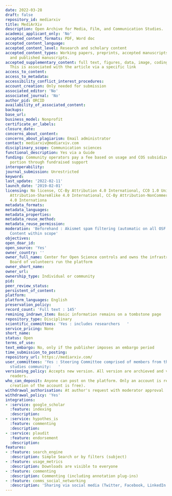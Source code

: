 ```yaml
---
date: 2022-03-28
draft: false
repository_id: mediarxiv
title: MediArXiv
description: Open Archive for Media, Film, and Communication Studies.
academic_applicant_only: 'No'
accepted_content_formats: PDF, Word doc
accepted_content_language:
accepted_content_level: Research and scholary content
accepted_content_types: Working papers, preprints, accepted manuscripts (post-prints),
  and published manuscripts.
accepted_supplementary_content: full text, figures, data, image, coding, analyses.
  This is associated with the article via a specific link
access_to_content:
access_to_metadata:
accessibility_conflict_interest_procedures:
account_creation: Only needed for submission
associated_editor: 'No'
associated_journal: 'No'
author_pid: ORCID
availability_of_associated_content:
backups:
base_url:
business_model: Nonprofit
certificate_or_labels:
closure_date:
concerns_about_content:
concerns_about_plagiarism: Email administrator
contact: mediarxiv@mediarxiv.com
disciplinary_scope: Communication sciences
functional_description: Yes via a Guide
funding: Community operators pay a fee based on usage and COS subsidizes the other
  portion through fundraised support
interoperability:
journal_submission: Unrestricted
keyword:
last_update: '2022-02-11'
launch_date: '2019-02-01'
licensing: No license, CC-By Attribution 4.0 International, CC0 1.0 Universal, CC-By
  Attribution-ShareAlike 4.0 International, CC-By Attribution-NonCommercial-NoDerivatives
  4.0 Internationa
metadata_formats:
metadata_languages:
metadata_properties:
metadata_reuse_method:
metadata_reuse_permission:
moderation: 'Beforehand : Akismet spam filtering (automatic on all OSF content) ,
  Content within scope'
objectives:
open_doar_id:
open_source: 'Yes'
owner_country: ''
owner_full_name: Center for Open Science controls and owns the infrastructure; Steering
  Board of volunteers run the platform
owner_short_name:
owner_url:
ownership_type: Individual or community
pid:
peer_review_status:
persistent_of_content:
platform:
platform_languages: English
preservation_policy:
record_count: 'Full text : 145'
remining_indrawn_item: Basic information remains on a tombstone page
repository_type: Disciplinary
scientific_committees: 'Yes : includes researchers   '
service_pricing: None
short_name:
status: Open
terms_of_use:
text_embargo: No, only if the publisher imposes an embargo period
time_submission_to_posting:
repository_url: https://mediarxiv.com/
user_committees: 'Yes : Steering Committee comprised of members from the global media
  studies community:   '
versioning_policy: Accepts new version. All version are archieved and visible for
  readers.
who_can_deposit: Anyone can post on the platform. Only an account is required ( The
  creation of the account is free).
withdrawal_authorisation: At author's request with moderator approval
withdrawal_policy: 'Yes'
integrations:
- :service: google_scholar
  :feature: indexing
  :description:
- :service: hypothes_is
  :feature: commenting
  :description:
- :service: plaudit
  :feature: endorsement
  :description:
features:
- :feature: search_engine
  :description: Simple Search or by filters (subject)
- :feature: usage_metrics
  :description: Downloads are visible to everyone
- :feature: commenting
  :description: Commenting (including annotation plug-ins)
- :feature: comms_social_networking
  :description: 'Sharing via social media (Twitter, Facebook, LinkedIn and mail)      https://twitter.com/mediarxiv'
---
```



